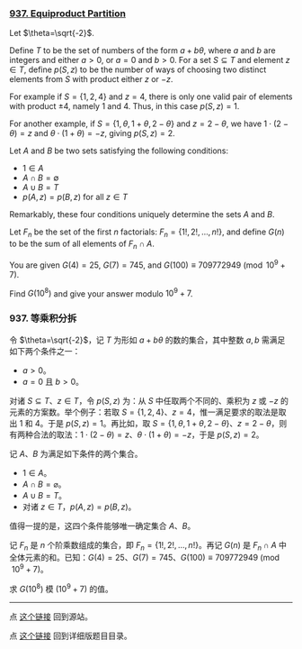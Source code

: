 ### [937. Equiproduct Partition](https://projecteuler.net/problem=937)

Let $\theta=\sqrt{-2}$.

Define $T$ to be the set of numbers of the form $a+b\theta$, where $a$ and $b$ are integers and either $a\gt 0$, or $a=0$ and $b\gt 0$. For a set $S \subseteq T$ and element $z \in T$, define $p(S,z)$ to be the number of ways of choosing two distinct elements from $S$ with product either $z$ or $-z$.

For example if $S=\{1,2,4\}$ and $z=4$, there is only one valid pair of elements with product $\pm4$, namely $1$ and $4$. Thus, in this case $p(S,z)=1$.

For another example, if $S=\{1,\theta,1+\theta,2-\theta\}$ and $z=2-\theta$, we have $1\cdot(2-\theta)=z$ and $\theta\cdot(1+\theta)=-z$, giving $p(S,z)=2$.

Let $A$ and $B$ be two sets satisfying the following conditions:

- $1 \in A$
- $A \cap B = \emptyset$
- $A \cup B = T$
- $p(A,z) = p(B,z)$ for all $z\in T$

Remarkably, these four conditions uniquely determine the sets $A$ and $B$.

Let $F_n$ be the set of the first $n$ factorials: $F_n=\{1!,2!,\dots,n!\}$, and define $G(n)$ to be the sum of all elements of $F_n\cap A$.

You are given $G(4) = 25$, $G(7) = 745$, and $G(100) \equiv 709772949 \pmod{10^9+7}$.

Find $G(10^8)$ and give your answer modulo $10^9+7$.

### 937. 等乘积分拆

令 $\theta=\sqrt{-2}$，记 $T$ 为形如 $a + b \theta$ 的数的集合，其中整数 $a, b$ 需满足如下两个条件之一：

- $a > 0$。
- $a = 0$ 且 $b > 0$。

对诸 $S \subseteq T$、$z \in T$，令 $p(S,z)$ 为：从 $S$ 中任取两个不同的、乘积为 $z$ 或 $-z$ 的元素的方案数。举个例子：若取 $S=\{1,2,4\}$、$z=4$，惟一满足要求的取法是取出 $1$ 和 $4$。于是 $p(S,z)=1$。再比如，取 $S=\{1,\theta,1+\theta,2-\theta\}$、$z=2-\theta$，则有两种合法的取法：$1\cdot(2-\theta)=z$、$\theta\cdot(1+\theta)=-z$，于是 $p(S,z)=2$。

记 $A$、$B$ 为满足如下条件的两个集合。

- $1 \in A$。
- $A \cap B = \varnothing$。
- $A \cup B = T$。
- 对诸 $z\in T$，$p(A,z) = p(B,z)$。

值得一提的是，这四个条件能够唯一确定集合 $A$、$B$。

记 $F_n$ 是 $n$ 个阶乘数组成的集合，即 $F_n=\{1!,2!,\dots,n!\}$。再记 $G(n)$ 是 $F_n\cap A$ 中全体元素的和。已知：$G(4) = 25$、$G(7) = 745$、$G(100) \equiv 709772949 \pmod{10^9+7}$。

求 $G(10^8)$ 模 $(10^9+7)$ 的值。

---

点 [这个链接](https://fsy-juruo.github.io/pe-chinese-translation/) 回到源站。

点 [这个链接](https://fsy-juruo.github.io/pe-chinese-translation/detailed_content_archives.html) 回到详细版题目目录。

